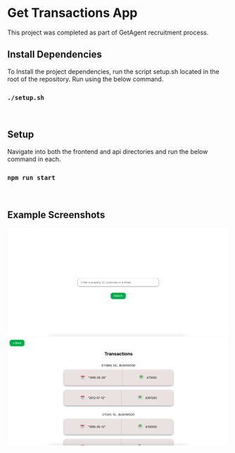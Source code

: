 # Get Transactions App

This project was completed as part of GetAgent recruitment process.

## Install Dependencies

To Install the project dependencies, run the script setup.sh located in the root of the repository. Run using the below command.

### `./setup.sh`

<br />

## Setup

Navigate into both the frontend and api directories and run the below command in each.

### `npm run start`

<br />

## Example Screenshots

![alt text](static/image2.png)
![alt text](static/image.png)
